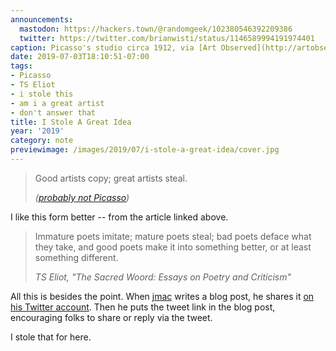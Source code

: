 ```yaml
---
announcements:
  mastodon: https://hackers.town/@randomgeek/102380546392209386
  twitter: https://twitter.com/brianwisti/status/1146589994191974401
caption: Picasso's studio circa 1912, via [Art Observed](http://artobserved.com/2011/03/go-see-new-york-picasso-guitars-1912-1914-at-the-moma-through-june-06-2011/)
date: 2019-07-03T18:10:51-07:00
tags:
- Picasso
- TS Eliot
- i stole this
- am i a great artist
- don't answer that
title: I Stole A Great Idea
year: '2019'
category: note
previewimage: /images/2019/07/i-stole-a-great-idea/cover.jpg
---
```


> Good artists copy; great artists steal.
>
> <cite>([probably not Picasso](https://quoteinvestigator.com/2013/03/06/artists-steal/))</cite>

I like this form better -- from the article linked above.

> Immature poets imitate; mature poets steal; bad poets deface what they take,
> and good poets make it into something better, or at least something different.
>
> <cite>TS Eliot, "The Sacred Woord: Essays on Poetry and Criticism"</cite>

All this is besides the point. When [jmac][] writes a blog post, he shares it [on his Twitter account][]. Then he puts the tweet link in the blog post, encouraging folks to share or reply via the tweet.

I stole that for here.

[jmac]: https://jmac.org/
[on his Twitter account]: https://twitter.com/jmacdotorg
